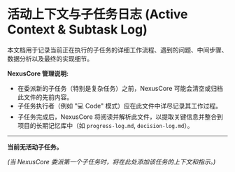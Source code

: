 # 活动上下文与子任务日志 (Active Context & Subtask Log)

本文档用于记录当前正在执行的子任务的详细工作流程、遇到的问题、中间步骤、数据分析以及最终的实现细节。

**NexusCore 管理说明:**
- 在委派新的子任务（特别是复杂任务）之前，NexusCore 可能会清空或归档此文件的先前内容。
- 子任务执行者（例如 "💻 Code" 模式）应在此文件中详尽记录其工作过程。
- 子任务完成后，NexusCore 将阅读并解析此文件，以提取关键信息并整合到项目的长期记忆库中（如 `progress-log.md`, `decision-log.md`）。

---

**当前无活动子任务。**

*(当 NexusCore 委派第一个子任务时，将在此处添加该任务的上下文和指示。)*